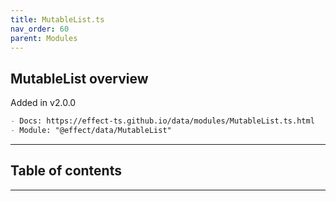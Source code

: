 ```yaml
---
title: MutableList.ts
nav_order: 60
parent: Modules
---
```


## MutableList overview

Added in v2.0.0

```md
- Docs: https://effect-ts.github.io/data/modules/MutableList.ts.html
- Module: "@effect/data/MutableList"
```

---

<h2 class="text-delta">Table of contents</h2>

---
